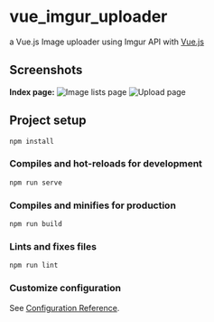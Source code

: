 # vue_imgur_uploader

a Vue.js Image uploader using Imgur API with [Vue.js](https://vuejs.org/) <br />

## Screenshots

**Index page:**
![Image lists page](https://github.com/YRlp98/vue_imgur_uploader/tree/master/src/assets/images/SS1.png)
![Upload page](https://github.com/YRlp98/vue_imgur_uploader/tree/master/src/assets/images/SS2.png)


## Project setup
```
npm install
```

### Compiles and hot-reloads for development
```
npm run serve
```

### Compiles and minifies for production
```
npm run build
```

### Lints and fixes files
```
npm run lint
```

### Customize configuration
See [Configuration Reference](https://cli.vuejs.org/config/).
